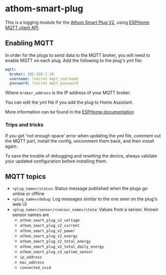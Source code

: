 # athom-smart-plug

This is a logging module for the [Athom Smart Plug V2](https://www.athom.tech/blank-1/esphome-au-plug),
using [ESPHome MQTT client API](https://esphome.io/components/mqtt.html).

## Enabling MQTT

In order for the plugs to send data to the MQTT broker, you will need to enable MQTT on each plug. Add the following to
the plug's yml file:

```yaml
mqtt:
  broker: 192.168.1.10
  username: !secret mqtt_username
  password: !secret mqtt_password
```

Where `broker_address` is the IP address of your MQTT broker.

You can edit the yml file if you add the plug to Home Assistant.

More information can be found in the [ESPHome documentation](https://esphome.io/components/mqtt.html)

### Trips and tricks

If you get 'not enough space' error when updating the yml file, comment out the MQTT part, install the config, uncomment
them back, and then install again.

To save the trouble of debugging and resetting the device, always validate your updated configuration before installing
them.

## MQTT topics

- `<plug_name>/status`: Status message published when the plugs go online or offline
- `<plug_name>/debug`: Log messages similar to the one seen on the plug's web UI
- `<plug_name>/sensor/<sensor_name>/state`: Values from a sensor. Known sensor names are
    - `athom_smart_plug_v2_voltage`
    - `athom_smart_plug_v2_current`
    - `athom_smart_plug_v2_power`
    - `athom_smart_plug_v2_energy`
    - `athom_smart_plug_v2_total_energy`
    - `athom_smart_plug_v2_total_daily_energy`
    - `athom_smart_plug_v2_uptime_sensor`
    - `ip_address`
    - `mac_address`
    - `connected_ssid`